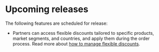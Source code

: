 # Upcoming releases

The following features are scheduled for release:

- Partners can access flexible discounts tailored to specific products, market segments, and countries, and apply them during the order process. Read more about [how to manage flexible discounts](../flex_discounts/index.md).
